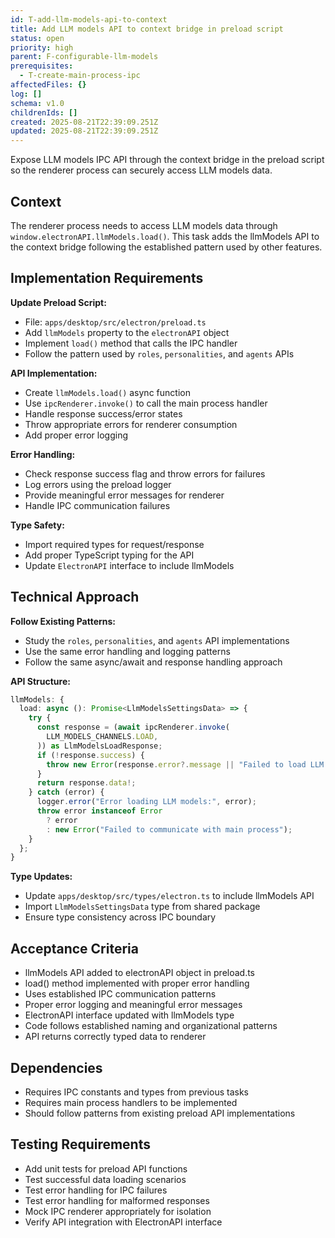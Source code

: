 ```yaml
---
id: T-add-llm-models-api-to-context
title: Add LLM models API to context bridge in preload script
status: open
priority: high
parent: F-configurable-llm-models
prerequisites:
  - T-create-main-process-ipc
affectedFiles: {}
log: []
schema: v1.0
childrenIds: []
created: 2025-08-21T22:39:09.251Z
updated: 2025-08-21T22:39:09.251Z
---
```


Expose LLM models IPC API through the context bridge in the preload script so the renderer process can securely access LLM models data.

## Context

The renderer process needs to access LLM models data through `window.electronAPI.llmModels.load()`. This task adds the llmModels API to the context bridge following the established pattern used by other features.

## Implementation Requirements

**Update Preload Script:**

- File: `apps/desktop/src/electron/preload.ts`
- Add `llmModels` property to the `electronAPI` object
- Implement `load()` method that calls the IPC handler
- Follow the pattern used by `roles`, `personalities`, and `agents` APIs

**API Implementation:**

- Create `llmModels.load()` async function
- Use `ipcRenderer.invoke()` to call the main process handler
- Handle response success/error states
- Throw appropriate errors for renderer consumption
- Add proper error logging

**Error Handling:**

- Check response success flag and throw errors for failures
- Log errors using the preload logger
- Provide meaningful error messages for renderer
- Handle IPC communication failures

**Type Safety:**

- Import required types for request/response
- Add proper TypeScript typing for the API
- Update `ElectronAPI` interface to include llmModels

## Technical Approach

**Follow Existing Patterns:**

- Study the `roles`, `personalities`, and `agents` API implementations
- Use the same error handling and logging patterns
- Follow the same async/await and response handling approach

**API Structure:**

```typescript
llmModels: {
  load: async (): Promise<LlmModelsSettingsData> => {
    try {
      const response = (await ipcRenderer.invoke(
        LLM_MODELS_CHANNELS.LOAD,
      )) as LlmModelsLoadResponse;
      if (!response.success) {
        throw new Error(response.error?.message || "Failed to load LLM models");
      }
      return response.data!;
    } catch (error) {
      logger.error("Error loading LLM models:", error);
      throw error instanceof Error
        ? error
        : new Error("Failed to communicate with main process");
    }
  };
}
```

**Type Updates:**

- Update `apps/desktop/src/types/electron.ts` to include llmModels API
- Import `LlmModelsSettingsData` type from shared package
- Ensure type consistency across IPC boundary

## Acceptance Criteria

- llmModels API added to electronAPI object in preload.ts
- load() method implemented with proper error handling
- Uses established IPC communication patterns
- Proper error logging and meaningful error messages
- ElectronAPI interface updated with llmModels type
- Code follows established naming and organizational patterns
- API returns correctly typed data to renderer

## Dependencies

- Requires IPC constants and types from previous tasks
- Requires main process handlers to be implemented
- Should follow patterns from existing preload API implementations

## Testing Requirements

- Add unit tests for preload API functions
- Test successful data loading scenarios
- Test error handling for IPC failures
- Test error handling for malformed responses
- Mock IPC renderer appropriately for isolation
- Verify API integration with ElectronAPI interface
